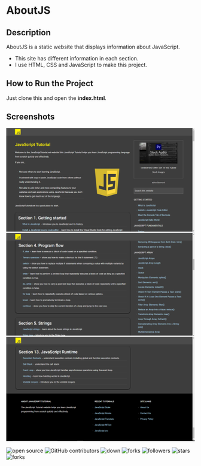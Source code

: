 # AboutJS

## Description
AboutJS is a static website that displays information about JavaScript.

- This site has different information in each section.
- I use HTML, CSS and JavaScript to make this project.

## How to Run the Project
Just clone this and open the **index.html**.

## Screenshots
![none](screenshots/1.png?raw=true)
![none](screenshots/2.png?raw=true) 
![none](screenshots/3.png?raw=true)

![open source](https://img.shields.io/badge/Open%20Source-%F0%9F%92%9A-white)
![GitHub contributors](https://img.shields.io/github/contributors/Llanz-dev/aboutJS)
![down](https://img.shields.io/github/downloads/Llanz-dev/aboutJS/total)
![forks](https://img.shields.io/github/last-commit/Llanz-dev/aboutJS)
![followers](https://img.shields.io/github/followers/Llanz-dev?style=social)
![stars](https://img.shields.io/github/stars/Llanz-dev?style=social)
![forks](https://img.shields.io/github/forks/Llanz-dev/aboutJS?style=social)
